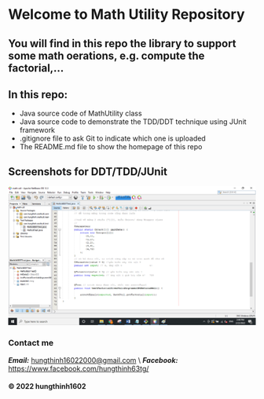 # Welcome to Math Utility Repository
## You will find in this repo the library to support some math oerations, e.g. compute the factorial,...

## In this repo:
* Java source code of MathUtility class
* Java source code to demonstrate the TDD/DDT technique using JUnit framework
* .gitignore file to ask Git to indicate which one is uploaded
* The README.md file to show the homepage of this repo

## Screenshots for DDT/TDD/JUnit
![DDT](https://github.com/hungthinh1602/math-util/blob/main/screenshots/DDT-TDD-JUnit.png)
### Contact me
***Email:*** <hungthinh16022000@gmail.com> \\
***Facebook:*** <https://www.facebook.com/hungthinh63tg/>
#### © 2022 hungthinh1602
